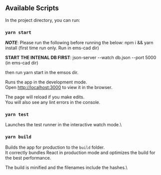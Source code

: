 ## Available Scripts

In the project directory, you can run:

### `yarn start`

***NOTE***: Please run the following before running the below: npm i && yarn install (first time run only. Run in ems-cad dir)

**START THE INTENAL DB FIRST**:  json-server --watch db.json --port 5000 (in ems-cad dir)

then run yarn start in the emsos dir.

Runs the app in the development mode.\
Open [http://localhost:3000](http://localhost:3000) to view it in the browser.

The page will reload if you make edits.\
You will also see any lint errors in the console.

### `yarn test`

Launches the test runner in the interactive watch mode.\


### `yarn build`

Builds the app for production to the `build` folder.\
It correctly bundles React in production mode and optimizes the build for the best performance.

The build is minified and the filenames include the hashes.\


